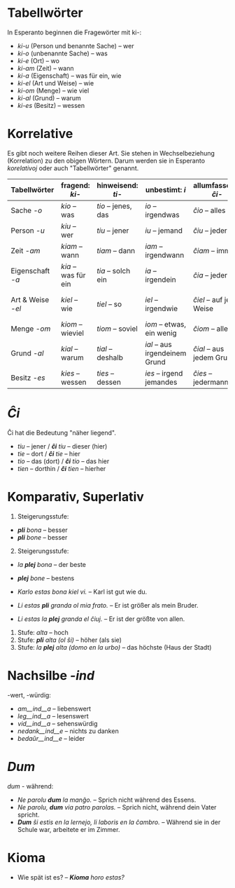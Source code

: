 # Tabellwörter

In Esperanto beginnen die Fragewörter mit ki-:

- *ki-u*  (Person und benannte Sache) – wer
- *ki-o*  (unbenannte Sache)          – was
- *ki-e*  (Ort)                       – wo
- *ki-am* (Zeit)                      – wann
- *ki-a*  (Eigenschaft)               – was für ein, wie
- *ki-el* (Art und Weise)             – wie
- *ki-om* (Menge)                     – wie viel
- *ki-al* (Grund)                     – warum
- *ki-es* (Besitz)                    – wessen
 

# Korrelative

Es gibt noch weitere Reihen dieser Art. Sie stehen in Wechselbeziehung (Korrelation) zu den obigen Wörtern. Darum werden sie in Esperanto *korelativoj* oder auch "Tabellwörter" genannt.

| Tabellwörter      | fragend: *ki-*      | hinweisend: *ti-*  | unbestimt: *i*                | allumfassend: *ĉi-*      | verneinend: *neni-*         | 
| ---               | ---                 | ---                | ---                           | ---                      | ---                         | 
| Sache *-o*        | *kio* – was         | *tio* – jenes, das | *io* – irgendwas              | *ĉio* – alles            | *nenio* – nichts            | 
| Person *-u*       | *kiu* – wer         | *tiu* – jener      | *iu* – jemand                 | *ĉiu* – jeder            | *neniu* – keiner            | 
| Zeit *-am*        | *kiam* – wann       | *tiam* – dann      | *iam* – irgendwann            | *ĉiam* – immer           | *neniam* – nie              | 
| Eigenschaft *-a*  | *kia* – was für ein | *tia* – solch ein  | *ia* – irgendein              | *ĉia* – jederlei         | *nenia* – keinerlei         | 
| Art & Weise *-el* | *kiel* – wie        | *tiel* – so        | *iel* – irgendwie             | *ĉiel* – auf jede Weise  | *neniel* – in keiner Weise  | 
| Menge *-om*       | *kiom* – wieviel    | *tiom* – soviel    | *iom* – etwas, ein wenig      | *ĉiom* – alles           | *neniom* – nichts           | 
| Grund *-al*       | *kial* – warum      | *tial* – deshalb   | *ial* – aus irgendeinem Grund | *ĉial* – aus jedem Grund | *nenial* – aus keinem Grund | 
| Besitz *-es*      | *kies* – wessen     | *ties* – dessen    | *ies* – irgend jemandes       | *ĉies* – jedermanns      | *nenies* – niemandes        | 

# *Ĉi*

Ĉi hat die Bedeutung "näher liegend".

- *tiu* – jener      / *__ĉi__ tiu* – dieser (hier)
- *tie* – dort       / *__ĉi__ tie* – hier
- *tio* – das (dort) / *__ĉi__ tio* – das hier
- *tien* – dorthin   / *__ĉi__ tien* – hierher
 

# Komparativ, Superlativ

1. Steigerungsstufe:	

  - *__pli__ bona* – besser
  - *__pli__ bone* – besser

2. Steigerungsstufe:	

  - *la __plej__ bona* – der beste
  - *__plej__ bone* – bestens


- *Karlo estas bona kiel vi.* – Karl ist gut wie du.
- *Li estas __pli__ granda ol mia frato.* – Er ist größer als mein Bruder.
- *Li estas la __plej__ granda el ĉiuj.* – Er ist der größte von allen.


1. Stufe:	*alta* – hoch
2. Stufe:	*__pli__ alta (ol ŝi)* – höher (als sie)
3. Stufe:	*la __plej__ alta (domo en la urbo)* – das höchste (Haus der Stadt)
 

# Nachsilbe *-ind*

-wert, -würdig:

- *am__ind__a* – liebenswert
- *leg__ind__a* – lesenswert
- *vid__ind__a* – sehenswürdig
- *nedank__ind__e* – nichts zu danken
- *bedaŭr__ind__e* – leider


# *Dum* 

*dum* - während:

- *Ne parolu __dum__ la manĝo.* – Sprich nicht während des Essens.
- *Ne parolu, __dum__ via patro parolas.* – Sprich nicht, während dein Vater spricht.
- *__Dum__ ŝi estis en la lernejo, li laboris en la ĉambro.* – Während sie in der Schule war, arbeitete er im Zimmer.

 
# Kioma

- Wie spät ist es? – *__Kioma__ horo estas?*

 
